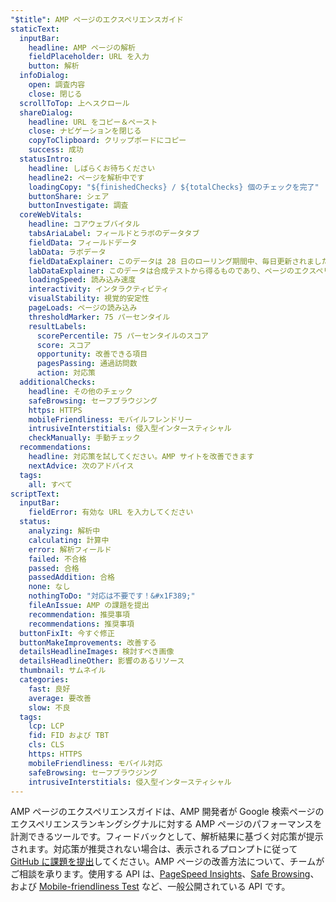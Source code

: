 ```yaml
---
"$title": AMP ページのエクスペリエンスガイド
staticText:
  inputBar:
    headline: AMP ページの解析
    fieldPlaceholder: URL を入力
    button: 解析
  infoDialog:
    open: 調査内容
    close: 閉じる
  scrollToTop: 上へスクロール
  shareDialog:
    headline: URL をコピー＆ペースト
    close: ナビゲーションを閉じる
    copyToClipboard: クリップボードにコピー
    success: 成功
  statusIntro:
    headline: しばらくお待ちください
    headline2: ページを解析中です
    loadingCopy: "${finishedChecks} / ${totalChecks} 個のチェックを完了"
    buttonShare: シェア
    buttonInvestigate: 調査
  coreWebVitals:
    headline: コアウェブバイタル
    tabsAriaLabel: フィールドとラボのデータタブ
    fieldData: フィールドデータ
    labData: ラボデータ
    fieldDataExplainer: このデータは 28 日のローリング期間中、毎日更新されました。
    labDataExplainer: このデータは合成テストから得るものであり、ページのエクスペリエンスには影響しません。
    loadingSpeed: 読み込み速度
    interactivity: インタラクティビティ
    visualStability: 視覚的安定性
    pageLoads: ページの読み込み
    thresholdMarker: 75 パーセンタイル
    resultLabels:
      scorePercentile: 75 パーセンタイルのスコア
      score: スコア
      opportunity: 改善できる項目
      pagesPassing: 通過訪問数
      action: 対応策
  additionalChecks:
    headline: その他のチェック
    safeBrowsing: セーフブラウジング
    https: HTTPS
    mobileFriendliness: モバイルフレンドリー
    intrusiveInterstitials: 侵入型インタースティシャル
    checkManually: 手動チェック
  recommendations:
    headline: 対応策を試してください。AMP サイトを改善できます
    nextAdvice: 次のアドバイス
  tags:
    all: すべて
scriptText:
  inputBar:
    fieldError: 有効な URL を入力してください
  status:
    analyzing: 解析中
    calculating: 計算中
    error: 解析フィールド
    failed: 不合格
    passed: 合格
    passedAddition: 合格
    none: なし
    nothingToDo: "対応は不要です！&#x1F389;"
    fileAnIssue: AMP の課題を提出
    recommendation: 推奨事項
    recommendations: 推奨事項
  buttonFixIt: 今すぐ修正
  buttonMakeImprovements: 改善する
  detailsHeadlineImages: 検討すべき画像
  detailsHeadlineOther: 影響のあるリソース
  thumbnail: サムネイル
  categories:
    fast: 良好
    average: 要改善
    slow: 不良
  tags:
    lcp: LCP
    fid: FID および TBT
    cls: CLS
    https: HTTPS
    mobileFriendliness: モバイル対応
    safeBrowsing: セーフブラウジング
    intrusiveInterstitials: 侵入型インタースティシャル
---
```


AMP ページのエクスペリエンスガイドは、AMP 開発者が Google 検索ページのエクスペリエンスランキングシグナルに対する AMP ページのパフォーマンスを計測できるツールです。フィードバックとして、解析結果に基づく対応策が提示されます。対応策が推奨されない場合は、表示されるプロンプトに従って [GitHub に課題を提出](https://github.com/ampproject/amphtml/issues/new?assignees=&labels=Type:+Page+experience&template=page-experience.md&title=Page+experience+issue)してください。AMP ページの改善方法について、チームがご相談を承ります。使用する API は、[PageSpeed Insights](https://developers.google.com/speed/pagespeed/insights/?hl=ja)、[Safe Browsing](https://developers.google.com/safe-browsing/v4/lookup-api?hl=ja)、および [Mobile-friendliness Test](https://search.google.com/test/mobile-friendly?hl=ja) など、一般公開されている API です。
